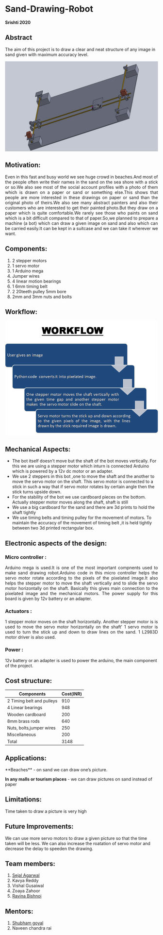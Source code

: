 # Sand-Drawing-Robot
**Srishti 2020**
## Abstract

The aim of this project is to draw a clear and neat structure of any image in sand given with maximum accuracy level.


 ![image](/Images/sdr.jpg)

## Motivation:
<p align="justify">
Even in this fast and busy world  we see huge crowd in beaches.And most of the people often write their names in the sand on the sea shore with a stick or so.We also see most of the social account profiles with a photo of them which is drawn on a paper or sand or something else.This shows that people are more interested in these drawings on paper or sand than the original photo of theirs.We also see many abstract painters and also their customers who are interested to get their painted photo.But they draw on a paper which is quite comfortable.We rarely see those who paints on sand which is a bit difficult compared to that of paper.So,we planned  to prepare a machine (a bot) which can draw a given image on sand and also which can be carried easily.It can be kept in a suitcase and we can take it wherever we want.</p>

## Components:
1. 2 stepper motors
2. 1 servo motor
3. 1 Arduino mega
4. Jumper wires 
5. 4 linear motion bearings
6. 1 6mm timing belt
7. 2 20teeth pulley 5mm bore
8. 2mm and 3mm nuts and bolts

## Workflow:

![worflow](/Images/WORKFLOW.png)

## Mechanical Aspects:
* The bot itself doesn’t move but the shaft of the bot moves vertically.
For this we are using a stepper motor which inturn is connected Arduino which is powered by a 12v dc motor or an adapter.
* We use 2 steppers in this bot ,one to move the shaft and the another to move the servo motor on the shaft.
This servo motor is connected to a stick in such a way that if servo motor rotates by certain angle then the stick turns upside down.
* For the stability of the bot we use cardboard pieces on the bottom.
Actually stepper motor moves along the shaft, shaft is still
* We use a big cardboard for the sand and there are 3d prints to hold the shaft tightly
* We use timing belts and timing pulley for the movement of motors. To maintain the accuracy of the movement of timing belt ,it is held tightly between two 3d printed rectangular box.

## Electronic aspects of the design:

### Micro controller :
<p align="justify">
Arduino mega is used.It is one of the most important compnents used to make sand drawing robot.Arduino code in this micro controller helps the servo motor rotate according to the pixels of the pixelated image.It also helps the stepper motor to move the shaft vertically and to slide the servo motor horizontally on the shaft. Basically this gives main connection to the pixelated image and the mechanical motors. The power supply for this board is given by 12v battery or an adapter.
</p>

### Actuators :

<p align="justify">
1 stepper motor moves on the shaft horizontally.
Another stepper motor is is used to move the servo motor horizontally on the shaft'
1 servo motor is used to turn the stick up and down to draw lines on the sand.
1 L2983D motor driver is also used.</p>

### Power :
12v battery or an adapter is used to power the arduino, the main component of the project.

## Cost structure:
Components | Cost(INR)  
-----------| ---------  
2 Timing belt and pulleys | 910   
4 Linear bearings | 948     
Wooden cardboard | 200     
8mm brass rods | 640     
Nuts, bolts,jumper wires | 250     
Miscellaneous | 200     
Total | 3148       
## Applications:
<p align="justify">
**Beaches** - on sand we can draw one’s picture.

**In any malls or tourism places** - we can draw pictures on sand instead of paper
</p>

## Limitations:
Time taken to draw a picture is very high
## Future Improvements:
We can use more servo motors to draw a given picture so that the time taken will be less.
We can also increase the roatation of servo motor and decrease the delay to speeden the drawing.

## Team members:
                        

 
 1. [Sejal Agarwal](https://github.com/sejal-ag)    
 2. Kavya Reddy   
 3. Vishal Gusaiwal  
 4. Zoaya Zahoor   
 5. [Ravina Bishnoi](https://github.com/ravinab29)  

## Mentors:

1. [Shubham goyal](https://github.com/shubham491981)    
2. Naveen chandra rai
